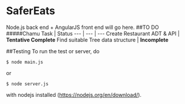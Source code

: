 
# SaferEats
Node.js back end + AngularJS front end will go here.
##TO DO
#####Chamu
Task | Status
--- | --- | ---
Create Restaurant ADT & API | **Tentative Complete**
Find suitable Tree data structure | **Incomplete**

##Testing
To run the test or server, do
```
$ node main.js
```
or
```
$ node server.js
```
with nodejs installed (<https://nodejs.org/en/download/>).
